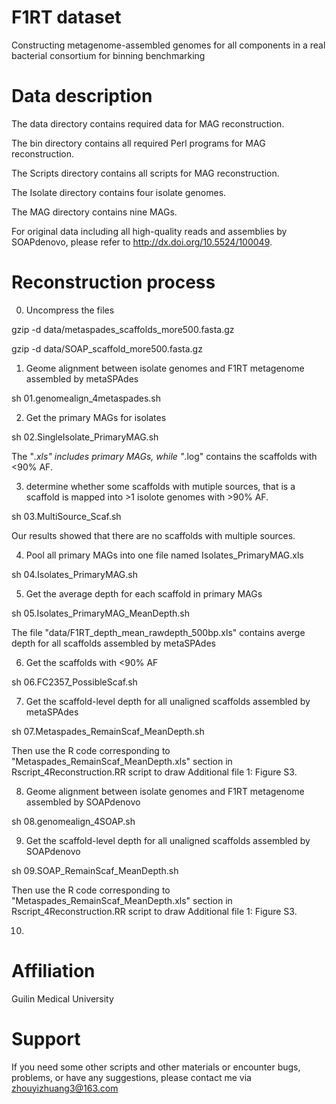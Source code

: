 # F1RT dataset
Constructing metagenome-assembled genomes for all components in a real bacterial consortium for binning benchmarking

# Data description

The data directory contains required data for MAG reconstruction.

The bin directory contains all required Perl programs for MAG reconstruction.

The Scripts directory contains all scripts for MAG reconstruction.

The Isolate directory contains four isolate genomes.

The MAG directory contains nine MAGs.

For original data including all high-quality reads and assemblies by SOAPdenovo, please refer to http://dx.doi.org/10.5524/100049.

# Reconstruction process

0. Uncompress the files

  gzip -d data/metaspades_scaffolds_more500.fasta.gz

  gzip -d data/SOAP_scaffold_more500.fasta.gz

1. Geome alignment between isolate genomes and F1RT metagenome assembled by metaSPAdes

sh 01.genomealign_4metaspades.sh

2. Get the primary MAGs for isolates

sh 02.SingleIsolate_PrimaryMAG.sh

The "*.xls" includes primary MAGs, while "*.log" contains the scaffolds with <90% AF.

3. determine whether some scaffolds with mutiple sources, that is a scaffold is mapped into >1 isolote genomes with >90% AF. 

sh 03.MultiSource_Scaf.sh

Our results showed that there are no scaffolds with multiple sources.

4. Pool all primary MAGs into one file named Isolates_PrimaryMAG.xls

sh 04.Isolates_PrimaryMAG.sh

5. Get the average depth for each scaffold in primary MAGs

sh 05.Isolates_PrimaryMAG_MeanDepth.sh

The file "data/F1RT_depth_mean_rawdepth_500bp.xls" contains averge depth for all scaffolds assembled by metaSPAdes

6. Get the scaffolds with <90% AF 

sh 06.FC2357_PossibleScaf.sh

7. Get the scaffold-level depth for all unaligned scaffolds assembled by metaSPAdes

sh 07.Metaspades_RemainScaf_MeanDepth.sh

Then use the R code corresponding to "Metaspades_RemainScaf_MeanDepth.xls" section in Rscript_4Reconstruction.RR script to draw Additional file 1: Figure S3. 

8. Geome alignment between isolate genomes and F1RT metagenome assembled by SOAPdenovo

sh 08.genomealign_4SOAP.sh

9. Get the scaffold-level depth for all unaligned scaffolds assembled by SOAPdenovo

sh 09.SOAP_RemainScaf_MeanDepth.sh

Then use the R code corresponding to "Metaspades_RemainScaf_MeanDepth.xls" section in Rscript_4Reconstruction.RR script to draw Additional file 1: Figure S3.

10. 
# Affiliation
Guilin Medical University

# Support
If you need some other scripts and other materials or encounter bugs, problems, or have any suggestions, please contact me via zhouyizhuang3@163.com
